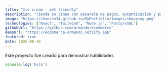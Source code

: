 ```yaml
---
title: "Ice cream - pet friendly"
description: "Tienda en línea con pasarela de pagos, autenticación y panel de administración."
image: "https://chencho34.github.io/MyPortfolio/images/shopping.png"
technologies: ["React", "Tailwind", "Node.js", "PostgreSQL"]
githubUrl: "https://github.com/armando/ecommerce"
demoUrl: "https://ecommerce-armando.netlify.app"
featured: true
date: 2025-06-10
---
```


Este proyecto fue creado para demostrar habilidades 


```js
console.log('hola')
```
